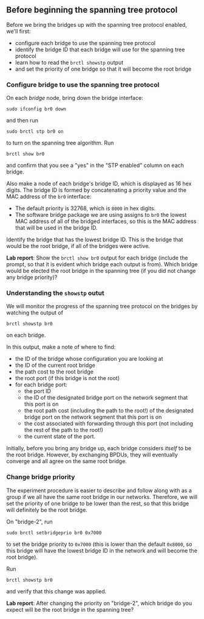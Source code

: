 ## Before beginning the spanning tree protocol

Before we bring the bridges up _with_ the spanning tree protocol enabled, we'll first:

* configure each bridge to use the spanning tree protocol
* identify the bridge ID that each bridge will use for the spanning tree protocol
* learn how to read the `brctl showstp` output
* and set the priority of one bridge so that it will become the root bridge


### Configure bridge to use the spanning tree protocol

On each _bridge_ node, bring down the bridge interface:

```
sudo ifconfig br0 down
```

and then run

```
sudo brctl stp br0 on
```

to turn on the spanning tree algorithm. Run

```
brctl show br0
```

and confirm that you see a "yes" in the "STP enabled" column on each bridge.


Also make a node of each bridge's bridge ID, which is displayed as 16 hex digits. The bridge ID is formed by concatenating a priority value and the MAC address of the `br0` interface:

* The default priority is 32768, which is `8000` in hex digits.
* The software bridge package we are using assigns to `br0` the lowest MAC address of all of the bridged interfaces, so this is the MAC address that will be used in the bridge ID.

Identify the bridge that has the lowest bridge ID. This is the bridge that would be the root bridge, if all of the bridges were active.


**Lab report**: Show the `brctl show br0` output for each bridge (include the prompt, so that it is evident which bridge each output is from). Which bridge would be elected the root bridge in the spanning tree (if you did not change any bridge priority)?

### Understanding the `showstp` outut

We will monitor the progress of the spanning tree protocol on the bridges by watching the output of 

```
brctl showstp br0
```

on each bridge. 

In this output, make a note of where to find:

* the ID of the bridge whose configuration you are looking at
* the ID of the current root bridge
* the path cost to the root bridge 
* the root port (if this bridge is not the root)
* for each bridge port: 
  * the port ID
  * the ID of the designated bridge port on the network segment that this port is on
  * the root path cost (including the path to the root!) of the designated bridge port on the network segment that this port is on
  * the cost associated with forwarding through this port (not including the rest of the path to the root!)
  * the current state of the port.

Initially, before you bring any bridge up, each bridge considers *itself* to be the root bridge. However, by exchanging BPDUs, they will eventually converge and all agree on the same root bridge.


### Change bridge priority

The experiment procedure is easier to describe and follow along with as a group if we all have the same root bridge in our networks. Therefore, we will set the priority of one bridge to be lower than the rest, so that this bridge will definitely be the root bridge.

On "bridge-2", run

```
sudo brctl setbridgeprio br0 0x7000
```

to set the bridge priority to `0x7000` (this is lower than the default `0x8000`, so this bridge will have the lowest bridge ID in the network and will become the root bridge).

Run 


```
brctl showstp br0
```

and verify that this change was applied.

**Lab report**: After changing the priority on "bridge-2", which bridge do you expect will be the root bridge in the spanning tree?